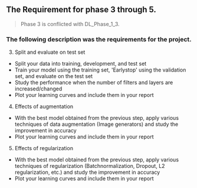 ## The Requirement for phase 3 through 5.
> Phase 3 is conflicted with DL_Phase_1_3.

### The following description was the requirements for the project.

3. Split and evaluate on test set
- Split your data into training, development, and test set
- Train your model using the training set, 'Earlystop' using the validation set, and evaluate on the test set
- Study the performance when the number of filters and layers are increased/changed
- Plot your learning curves and include them in your report

4. Effects of augmentation
- With the best model obtained from the previous step, apply various techniques of data augmentation (Image generators) and study the improvement in accuracy
- Plot your learning curves and include them in your report

5. Effects of regularization
- With the best model obtained from the previous step, apply various techniques of regularization (Batchnormalization, Dropout, L2 regularization, etc.) and study the improvement in accuracy
- Plot your learning curves and include them in your report

